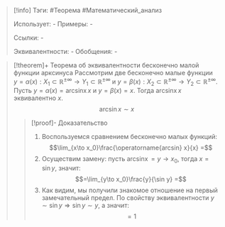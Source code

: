 > [!info]
> Тэги: #Теорема #Математический_анализ   
> 
> Использует: *-*
> Примеры: *-*
> 
> Ссылки: *-*
> 
> Эквивалентности: *-*
> Обобщения: *-*

> [!theorem]+ Теорема об эквивалентности бесконечно малой функции арксинуса 
> Рассмотрим две бесконечно малые функции $y=\alpha(x):X_1 \subset \mathbb{R^{\pm\infty}}\rightarrow Y_1 \subset \mathbb{R^{\pm\infty}}$ и $y=\beta(x):X_2 \subset \mathbb{R^{\pm\infty}}\rightarrow Y_2 \subset \mathbb{R^{\pm\infty}}$. Пусть $y=\alpha(x) = \operatorname{arcsin x}x$ и $y=\beta(x) = x$. Тогда $\operatorname{arcsin x} x$ эквивалентно $x$.
> $$\arcsin x \sim x$$
> > [!proof]- Доказательство
> > 1. Воспользуемся сравнением бесконечно малых функций: $$\lim_{x\to x_0}\frac{\operatorname{arcsin} x}{x} =$$
> > 2. Осуществим замену: пусть $\operatorname{arcsin x} = y \to x_0$, тогда $x = \sin y$, значит: $$=\lim_{y\to x_0}\frac{y}{\sin y} =$$
> > 3. Как видим, мы получили знакомое отношение на первый замечательный предел. По свойству эквивалентности $y \sim \sin y  \Rightarrow \sin y \sim y$, а значит: $$= 1$$ 
